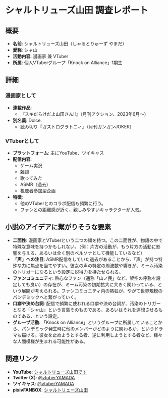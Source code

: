# シャルトリューズ山田 調査レポート

## 概要
- **名前**: シャルトリューズ山田（しゃるとりゅーず やまだ）
- **愛称**: シャ山
- **活動内容**: 漫画家 兼 VTuber
- **所属**: 個人VTuberグループ「Knock on Alliance」1期生

## 詳細

### 漫画家として
- **連載作品**:
    - 『スキだらけだよ山田さん!!』（月刊アクション、2023年6月〜）
- **別名義**: Dolce.
    - 読み切り『ガストログラトニィ』（月刊ガンガンJOKER）

### VTuberとして
- **プラットフォーム**: 主にYouTube、ツイキャス
- **配信内容**:
    - ゲーム実況
    - 雑談
    - 歌ってみた
    - ASMR（過去）
    - 視聴者参加型企画
- **特徴**:
    - 他のVTuberとのコラボ配信も頻繁に行う。
    - ファンとの距離感が近く、親しみやすいキャラクターが人気。

## 小説のアイデアに繋がりそうな要素

- **二面性**: 漫画家とVTuberという二つの顔を持つ。この二面性が、物語の中で特殊な意味を持つかもしれない。（例：片方の活動が、もう片方の活動に影響を与える、あるいは全く別のペルソナとして機能しているなど）
- **「声」への注目**: ASMR配信をしていた過去があることから、「声」が持つ特殊な力に焦点を当てやすい。彼女の声の特定の周波数や響きが、ミーム汚染のトリガーになるという設定に説得力を持たせられる。
- **ファンコミュニティ**: 熱心なファン（通称「山ノ民」など、架空の呼称を設定しても良い）の存在が、ミーム汚染の初期拡大に大きく関わっている、という展開が考えられる。ファンコミュニティ内の熱狂が、やがて世界規模のパンデミックへと繋がっていく。
- **口癖や決め台詞**: 配信で頻繁に使われる口癖や決め台詞が、汚染のトリガーとなる「シャ山」という言葉そのものである、あるいはそれを連想させるものである、という設定。
- **グループ活動**: 「Knock on Alliance」というグループに所属していることから、パンデミック発生時に他のメンバーがどのように関わるか、というドラマも描ける。彼女を止めようとする者、逆に利用しようとする者など、様々な人間模様が生まれる可能性がある。

## 関連リンク
- **YouTube**: [シャルトリューズ山田です](https://www.youtube.com/channel/UC3RcK_G6KF1NgKwfn50tiVw)
- **Twitter (X)**: [@vtuberYAMADA](https://twitter.com/vtuberYAMADA)
- **ツイキャス**: [@vtuberYAMADA](https://twitcasting.tv/vtuberYAMADA)
- **pixivFANBOX**: [シャルトリューズ山田](https://vtuberyamada.fanbox.cc/)
